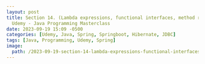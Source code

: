 ```yaml
---
layout: post
title: Section 14. (Lambda expressions, functional interfaces, method references)
  Udemy - Java Programming Masterclass
date: 2023-09-19 15:09 -0500
categories: [Udemy, Java, Spring, Springboot, Hibernate, JDBC]
tags: [Java, Programming, Udemy, Spring] 
image: 
  path: /2023-09-19-section-14-lambda-expressions-functional-interfaces-method-references-udemy-java-programming-masterclass/profile.png
---
```

